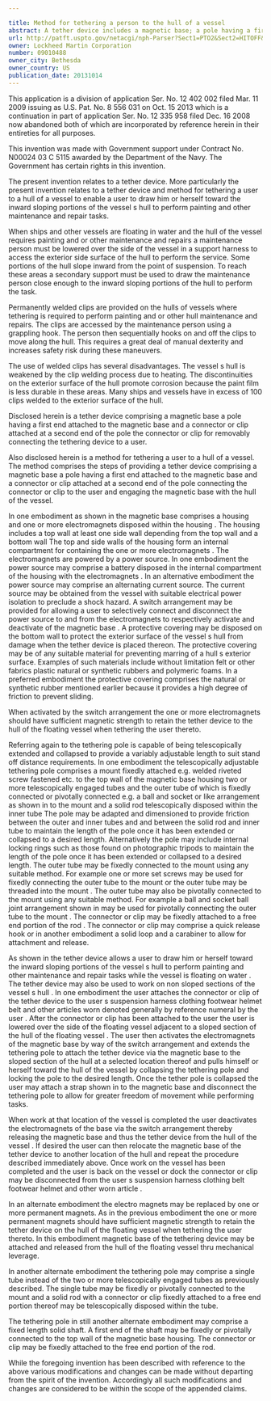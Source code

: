 ```yaml
---

title: Method for tethering a person to the hull of a vessel
abstract: A tether device includes a magnetic base; a pole having a first end attached to the magnetic base; and a connector or clip attached at a second end of the pole, for removably connecting the tethering device to a user. Also, a method for tethering a user to a hull of a vessel including the steps of providing a tether device having a magnetic base, a pole having a first end attached to the magnetic base, and a connector or clip attached at a second end of the pole; connecting the connector or clip to the user; and engaging the magnetic base with the hull of the vessel.
url: http://patft.uspto.gov/netacgi/nph-Parser?Sect1=PTO2&Sect2=HITOFF&p=1&u=%2Fnetahtml%2FPTO%2Fsearch-adv.htm&r=1&f=G&l=50&d=PALL&S1=09010488&OS=09010488&RS=09010488
owner: Lockheed Martin Corporation
number: 09010488
owner_city: Bethesda
owner_country: US
publication_date: 20131014
---
```

This application is a division of application Ser. No. 12 402 002 filed Mar. 11 2009 issuing as U.S. Pat. No. 8 556 031 on Oct. 15 2013 which is a continuation in part of application Ser. No. 12 335 958 filed Dec. 16 2008 now abandoned both of which are incorporated by reference herein in their entireties for all purposes.

This invention was made with Government support under Contract No. N00024 03 C 5115 awarded by the Department of the Navy. The Government has certain rights in this invention.

The present invention relates to a tether device. More particularly the present invention relates to a tether device and method for tethering a user to a hull of a vessel to enable a user to draw him or herself toward the inward sloping portions of the vessel s hull to perform painting and other maintenance and repair tasks.

When ships and other vessels are floating in water and the hull of the vessel requires painting and or other maintenance and repairs a maintenance person must be lowered over the side of the vessel in a support harness to access the exterior side surface of the hull to perform the service. Some portions of the hull slope inward from the point of suspension. To reach these areas a secondary support must be used to draw the maintenance person close enough to the inward sloping portions of the hull to perform the task.

Permanently welded clips are provided on the hulls of vessels where tethering is required to perform painting and or other hull maintenance and repairs. The clips are accessed by the maintenance person using a grappling hook. The person then sequentially hooks on and off the clips to move along the hull. This requires a great deal of manual dexterity and increases safety risk during these maneuvers.

The use of welded clips has several disadvantages. The vessel s hull is weakened by the clip welding process due to heating. The discontinuities on the exterior surface of the hull promote corrosion because the paint film is less durable in these areas. Many ships and vessels have in excess of 100 clips welded to the exterior surface of the hull.

Disclosed herein is a tether device comprising a magnetic base a pole having a first end attached to the magnetic base and a connector or clip attached at a second end of the pole the connector or clip for removably connecting the tethering device to a user.

Also disclosed herein is a method for tethering a user to a hull of a vessel. The method comprises the steps of providing a tether device comprising a magnetic base a pole having a first end attached to the magnetic base and a connector or clip attached at a second end of the pole connecting the connector or clip to the user and engaging the magnetic base with the hull of the vessel.

In one embodiment as shown in the magnetic base comprises a housing and one or more electromagnets disposed within the housing . The housing includes a top wall at least one side wall depending from the top wall and a bottom wall The top and side walls of the housing form an internal compartment for containing the one or more electromagnets . The electromagnets are powered by a power source. In one embodiment the power source may comprise a battery disposed in the internal compartment of the housing with the electromagnets . In an alternative embodiment the power source may comprise an alternating current source. The current source may be obtained from the vessel with suitable electrical power isolation to preclude a shock hazard. A switch arrangement may be provided for allowing a user to selectively connect and disconnect the power source to and from the electromagnets to respectively activate and deactivate of the magnetic base . A protective covering may be disposed on the bottom wall to protect the exterior surface of the vessel s hull from damage when the tether device is placed thereon. The protective covering may be of any suitable material for preventing marring of a hull s exterior surface. Examples of such materials include without limitation felt or other fabrics plastic natural or synthetic rubbers and polymeric foams. In a preferred embodiment the protective covering comprises the natural or synthetic rubber mentioned earlier because it provides a high degree of friction to prevent sliding.

When activated by the switch arrangement the one or more electromagnets should have sufficient magnetic strength to retain the tether device to the hull of the floating vessel when tethering the user thereto.

Referring again to the tethering pole is capable of being telescopically extended and collapsed to provide a variably adjustable length to suit stand off distance requirements. In one embodiment the telescopically adjustable tethering pole comprises a mount fixedly attached e.g. welded riveted screw fastened etc. to the top wall of the magnetic base housing two or more telescopically engaged tubes and the outer tube of which is fixedly connected or pivotally connected e.g. a ball and socket or like arrangement as shown in to the mount and a solid rod telescopically disposed within the inner tube The pole may be adapted and dimensioned to provide friction between the outer and inner tubes and and between the solid rod and inner tube to maintain the length of the pole once it has been extended or collapsed to a desired length. Alternatively the pole may include internal locking rings such as those found on photographic tripods to maintain the length of the pole once it has been extended or collapsed to a desired length. The outer tube may be fixedly connected to the mount using any suitable method. For example one or more set screws may be used for fixedly connecting the outer tube to the mount or the outer tube may be threaded into the mount . The outer tube may also be pivotally connected to the mount using any suitable method. For example a ball and socket ball joint arrangement shown in may be used for pivotally connecting the outer tube to the mount . The connector or clip may be fixedly attached to a free end portion of the rod . The connector or clip may comprise a quick release hook or in another embodiment a solid loop and a carabiner to allow for attachment and release.

As shown in the tether device allows a user to draw him or herself toward the inward sloping portions of the vessel s hull to perform painting and other maintenance and repair tasks while the vessel is floating on water . The tether device may also be used to work on non sloped sections of the vessel s hull . In one embodiment the user attaches the connector or clip of the tether device to the user s suspension harness clothing footwear helmet belt and other articles worn denoted generally by reference numeral by the user . After the connector or clip has been attached to the user the user is lowered over the side of the floating vessel adjacent to a sloped section of the hull of the floating vessel . The user then activates the electromagnets of the magnetic base by way of the switch arrangement and extends the tethering pole to attach the tether device via the magnetic base to the sloped section of the hull at a selected location thereof and pulls himself or herself toward the hull of the vessel by collapsing the tethering pole and locking the pole to the desired length. Once the tether pole is collapsed the user may attach a strap shown in to the magnetic base and disconnect the tethering pole to allow for greater freedom of movement while performing tasks.

When work at that location of the vessel is completed the user deactivates the electromagnets of the base via the switch arrangement thereby releasing the magnetic base and thus the tether device from the hull of the vessel . If desired the user can then relocate the magnetic base of the tether device to another location of the hull and repeat the procedure described immediately above. Once work on the vessel has been completed and the user is back on the vessel or dock the connector or clip may be disconnected from the user s suspension harness clothing belt footwear helmet and other worn article .

In an alternate embodiment the electro magnets may be replaced by one or more permanent magnets. As in the previous embodiment the one or more permanent magnets should have sufficient magnetic strength to retain the tether device on the hull of the floating vessel when tethering the user thereto. In this embodiment magnetic base of the tethering device may be attached and released from the hull of the floating vessel thru mechanical leverage.

In another alternate embodiment the tethering pole may comprise a single tube instead of the two or more telescopically engaged tubes as previously described. The single tube may be fixedly or pivotally connected to the mount and a solid rod with a connector or clip fixedly attached to a free end portion thereof may be telescopically disposed within the tube.

The tethering pole in still another alternate embodiment may comprise a fixed length solid shaft. A first end of the shaft may be fixedly or pivotally connected to the top wall of the magnetic base housing. The connector or clip may be fixedly attached to the free end portion of the rod.

While the foregoing invention has been described with reference to the above various modifications and changes can be made without departing from the spirit of the invention. Accordingly all such modifications and changes are considered to be within the scope of the appended claims.

